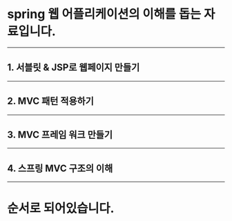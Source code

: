 # spring 웹 어플리케이션의 이해를 돕는 자료입니다.
------------------------------
## 1. 서블릿 & JSP로 웹페이지 만들기
------------------------------
## 2. MVC 패턴 적용하기
------------------------------
## 3. MVC 프레임 워크 만들기
------------------------------
## 4. 스프링 MVC 구조의 이해
------------------------------

# 순서로 되어있습니다.
